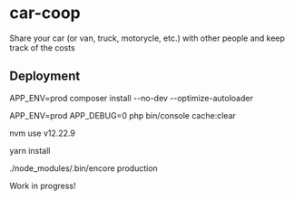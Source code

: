 # car-coop
Share your car (or van, truck, motorycle, etc.) with other people and keep track of the costs

## Deployment

APP_ENV=prod composer install --no-dev --optimize-autoloader

APP_ENV=prod APP_DEBUG=0 php bin/console cache:clear

nvm use v12.22.9

yarn install

./node_modules/.bin/encore production

Work in progress!
